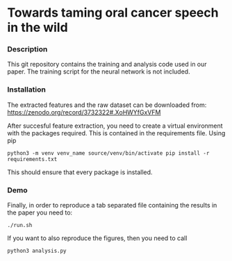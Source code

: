 # Towards taming oral cancer speech in the wild

### Description
This git repository contains the training and analysis code used in our paper. 
The training script for the neural network is not included.


### Installation
The extracted features and the raw dataset can be downloaded from:
https://zenodo.org/record/3732322#.XoHWYfGxVFM


After succesful feature extraction, you need to create a virtual environment with the packages required. This is contained in the requirements file. Using pip

`python3 -m venv venv_name
source/venv/bin/activate
pip install -r requirements.txt`

This should ensure that every package is installed. 

### Demo

Finally, in order to reproduce a tab separated file containing the results in the paper you need to:

`./run.sh`

If you want to also reproduce the figures, then you need to call

`python3 analysis.py`


